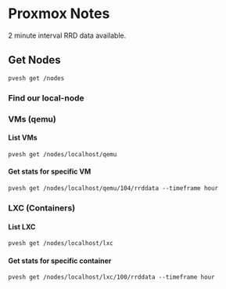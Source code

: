 # Proxmox Notes

2 minute interval RRD data available.

## Get Nodes

```shell
pvesh get /nodes
```


### Find our local-node



### VMs (qemu)

#### List VMs

```shell
pvesh get /nodes/localhost/qemu
```

#### Get stats for specific VM

```shell
pvesh get /nodes/localhost/qemu/104/rrddata --timeframe hour
```

### LXC (Containers)

#### List LXC

```shell
pvesh get /nodes/localhost/lxc
```

#### Get stats for specific container

```shell
pvesh get /nodes/localhost/lxc/100/rrddata --timeframe hour
```

